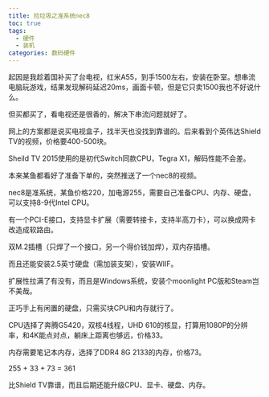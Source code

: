 ```yaml
---
title: 捡垃圾之准系统nec8
toc: true
tags: 
  - 硬件
  - 装机
categories: 数码硬件
---
```


起因是我趁着国补买了台电视，红米A55，到手1500左右，安装在卧室。想串流电脑玩游戏，结果发现解码延迟20ms，画面卡顿，但是它只卖1500我也不好说什么。

但买都买了，看电视还是很香的，解决下串流问题就好了。

网上的方案都是说买电视盒子，找半天也没找到靠谱的。后来看到个英伟达Shield TV的视频，价格要400-500块。

Sheild TV 2015使用的是初代Switch同款CPU，Tegra X1，解码性能不会差。

本来某鱼都看好了准备下单的，突然推送了一个nec8的视频。

nec8是准系统，某鱼价格220，加电源255，需要自己准备CPU、内存、硬盘，可以支持8-9代Intel CPU。

有一个PCI-E接口，支持显卡扩展（需要转接卡，支持半高刀卡），可以换成网卡改造成软路由。

双M.2插槽（只焊了一个接口，另一个得价钱加焊），双内存插槽。

而且还能安装2.5英寸硬盘（需加装支架），安装WIIF。

扩展性拉满了有没有，而且是Windows系统，安装个moonlight PC版和Steam岂不美哉。

正巧手上有闲置的硬盘，只需买块CPU和内存就行了。

CPU选择了奔腾G5420，双核4线程，UHD 610的核显，打算用1080P的分辨率，和4K能点对点，躺床上距离也够远，价格33。

内存需要笔记本内存，选择了DDR4 8G 2133的内存，价格73。

255 + 33 + 73 = 361

比Shield TV靠谱，而且后期还能升级CPU、显卡、硬盘、内存。